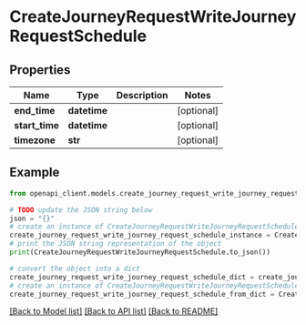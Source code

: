 # CreateJourneyRequestWriteJourneyRequestSchedule


## Properties

Name | Type | Description | Notes
------------ | ------------- | ------------- | -------------
**end_time** | **datetime** |  | [optional] 
**start_time** | **datetime** |  | [optional] 
**timezone** | **str** |  | [optional] 

## Example

```python
from openapi_client.models.create_journey_request_write_journey_request_schedule import CreateJourneyRequestWriteJourneyRequestSchedule

# TODO update the JSON string below
json = "{}"
# create an instance of CreateJourneyRequestWriteJourneyRequestSchedule from a JSON string
create_journey_request_write_journey_request_schedule_instance = CreateJourneyRequestWriteJourneyRequestSchedule.from_json(json)
# print the JSON string representation of the object
print(CreateJourneyRequestWriteJourneyRequestSchedule.to_json())

# convert the object into a dict
create_journey_request_write_journey_request_schedule_dict = create_journey_request_write_journey_request_schedule_instance.to_dict()
# create an instance of CreateJourneyRequestWriteJourneyRequestSchedule from a dict
create_journey_request_write_journey_request_schedule_from_dict = CreateJourneyRequestWriteJourneyRequestSchedule.from_dict(create_journey_request_write_journey_request_schedule_dict)
```
[[Back to Model list]](../README.md#documentation-for-models) [[Back to API list]](../README.md#documentation-for-api-endpoints) [[Back to README]](../README.md)


